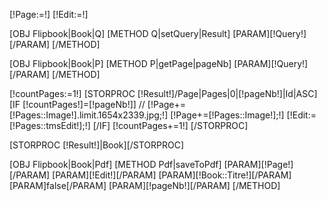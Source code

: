 [!Page:=!]
[!Edit:=!]

[OBJ Flipbook|Book|Q]
	[METHOD Q|setQuery|Result]
		[PARAM][!Query!][/PARAM]
	[/METHOD]
	
[OBJ Flipbook|Book|P]
	[METHOD P|getPage|pageNb]
		[PARAM][!Query!][/PARAM]
	[/METHOD]


[!countPages:=1!]
[STORPROC [!Result!]/Page|Pages|0|[!pageNb!]|Id|ASC]
	[IF [!countPages!]=[!pageNb!]]
//		[!Page+=[!Pages::Image!].limit.1654x2339.jpg;!]
		[!Page+=[!Pages::Image!];!]
		[!Edit:=[!Pages::tmsEdit!];!]
	[/IF]
	[!countPages+=1!]
[/STORPROC]

[STORPROC [!Result!]|Book][/STORPROC]

[OBJ Flipbook|Book|Pdf]
	[METHOD Pdf|saveToPdf]
		[PARAM][!Page!][/PARAM]
		[PARAM][!Edit!][/PARAM]
		[PARAM][!Book::Titre!][/PARAM]
		[PARAM]false[/PARAM]
		[PARAM][!pageNb!][/PARAM]
	[/METHOD]